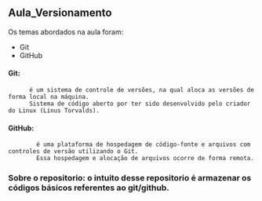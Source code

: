 ## Aula_Versionamento

Os temas abordados na aula foram:
- Git
- GitHub

#### Git: 
          é um sistema de controle de versões, na qual aloca as versões de forma local na máquina.
          Sistema de código aberto por ter sido desenvolvido pelo criador do Linux (Linus Torvalds).

#### GitHub: 
            é uma plataforma de hospedagem de código-fonte e arquivos com controles de versão utilizando o Git. 
            Essa hospedagem e alocação de arquivos ocorre de forma remota.

### Sobre o repositorio: o intuito desse repositorio é armazenar os códigos básicos referentes ao git/github.
                    
